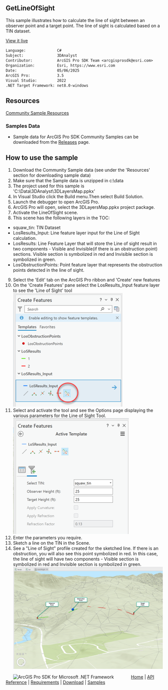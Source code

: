 ## GetLineOfSight

<!-- TODO: Write a brief abstract explaining this sample -->
This sample illustrates how to calculate the line of sight between an observer point and a target point. The line of sight is calculated based on a TIN dataset.    
  


<a href="https://pro.arcgis.com/en/pro-app/sdk/" target="_blank">View it live</a>

<!-- TODO: Fill this section below with metadata about this sample-->
```
Language:              C#
Subject:               3DAnalyst
Contributor:           ArcGIS Pro SDK Team <arcgisprosdk@esri.com>
Organization:          Esri, https://www.esri.com
Date:                  05/06/2025
ArcGIS Pro:            3.5
Visual Studio:         2022
.NET Target Framework: net8.0-windows
```

## Resources

[Community Sample Resources](https://github.com/Esri/arcgis-pro-sdk-community-samples#resources)

### Samples Data

* Sample data for ArcGIS Pro SDK Community Samples can be downloaded from the [Releases](https://github.com/Esri/arcgis-pro-sdk-community-samples/releases) page.  

## How to use the sample
<!-- TODO: Explain how this sample can be used. To use images in this section, create the image file in your sample project's screenshots folder. Use relative url to link to this image using this syntax: ![My sample Image](FacePage/SampleImage.png) -->
1. Download the Community Sample data (see under the 'Resources' section for downloading sample data)
2. Make sure that the Sample data is unzipped in c:\data  
3. The project used for this sample is 'C:\Data\3DAnalyst\3DLayersMap.ppkx'  
4. In Visual Studio click the Build menu.Then select Build Solution.  
5. Launch the debugger to open ArcGIS Pro.  
6. ArcGIS Pro will open, select the 3DLayersMap.ppkx project package.  
7. Activate the LineOfSight scene.  
8. This scene has the following layers in the TOC:  
* squaw_tin: TIN Dataset  
* LosResults_Input: Line feature layer input for the Line of Sight calculation.  
* LosResults: Line Feature Layer that will store the Line of sight result in two components - Visible and Invisible(if there is an obstruction point) sections. Visible section is symbolized in red and Invisible section is symbolized in green.  
* LosObstructionPoints: Point feature layer that represents the obstruction points detected in the line of sight.  
9. Select the 'Edit' tab on the ArcGIS Pro ribbon and 'Create' new features  
10. On the 'Create Features' pane select the LosResults_Input feature layer to see the 'Line of Sight' tool  
![UI](Screenshots/LineOfSightTool.png)        
11. Select and activate the tool and see the Options page displaying the various parameters for the Line of Sight Tool.  
![UI](Screenshots/LineOfSightOptions.png)        
12. Enter the parameters you require.  
13. Sketch a line on the TIN in the Scene.  
14. See a "Line of Sight" profile created for the sketched line. If there is an obstruction, you will also see this point symbolized in red. In this case, the line of sight will have two components - Visible section is symbolized in red and Invisible section is symbolized in green.  
![UI](Screenshots/LineOfSightAndObstructionPoint.png)     
  

<!-- End -->

&nbsp;&nbsp;&nbsp;&nbsp;&nbsp;&nbsp;<img src="https://esri.github.io/arcgis-pro-sdk/images/ArcGISPro.png"  alt="ArcGIS Pro SDK for Microsoft .NET Framework" height = "20" width = "20" align="top"  >
&nbsp;&nbsp;&nbsp;&nbsp;&nbsp;&nbsp;&nbsp;&nbsp;&nbsp;&nbsp;&nbsp;&nbsp;
[Home](https://github.com/Esri/arcgis-pro-sdk/wiki) | <a href="https://pro.arcgis.com/en/pro-app/latest/sdk/api-reference" target="_blank">API Reference</a> | [Requirements](https://github.com/Esri/arcgis-pro-sdk/wiki#requirements) | [Download](https://github.com/Esri/arcgis-pro-sdk/wiki#installing-arcgis-pro-sdk-for-net) | <a href="https://github.com/esri/arcgis-pro-sdk-community-samples" target="_blank">Samples</a>
